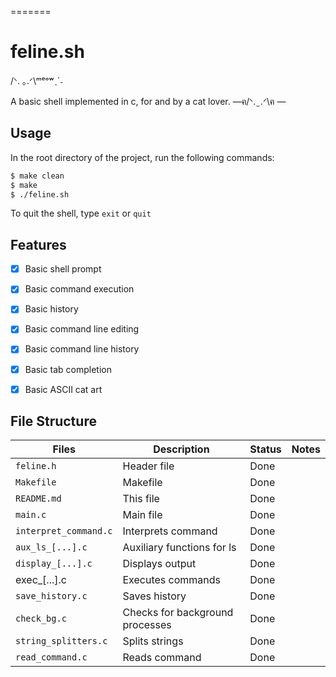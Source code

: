 =======
# feline.sh


/ᐠ. ｡.ᐟ\ᵐᵉᵒʷˎˊ˗

A basic shell implemented in c, for and by a cat lover. —ฅ/ᐠ. ̫ .ᐟ\ฅ —



## Usage
In the root directory of the project, run the following commands:
```bash
$ make clean
$ make
$ ./feline.sh
```

To quit the shell, type `exit` or `quit`

## Features

- [x] Basic shell prompt
- [x] Basic command execution
- [x] Basic history
- [x] Basic command line editing
- [x] Basic command line history
- [x] Basic tab completion
- [x] Basic ASCII cat art


## File Structure
Files | Description | Status | Notes
--- | --- | --- | ---
`feline.h` | Header file | Done |
`Makefile` | Makefile | Done |
`README.md` | This file | Done |
`main.c` | Main file | Done |
`interpret_command.c` | Interprets command | Done |
`aux_ls_[...].c` | Auxiliary functions for ls | Done |
`display_[...].c` | Displays output | Done |
exec_[...].c | Executes commands | Done |
`save_history.c` | Saves history | Done |
`check_bg.c` | Checks for background processes | Done |
`string_splitters.c` | Splits strings | Done |
`read_command.c` | Reads command | Done |
